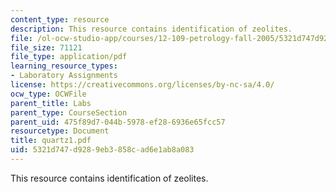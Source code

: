 ```yaml
---
content_type: resource
description: This resource contains identification of zeolites.
file: /ol-ocw-studio-app/courses/12-109-petrology-fall-2005/5321d747d9289eb3858cad6e1ab8a083_quartz1.pdf
file_size: 71121
file_type: application/pdf
learning_resource_types:
- Laboratory Assignments
license: https://creativecommons.org/licenses/by-nc-sa/4.0/
ocw_type: OCWFile
parent_title: Labs
parent_type: CourseSection
parent_uid: 475f89d7-044b-5978-ef28-6936e65fcc57
resourcetype: Document
title: quartz1.pdf
uid: 5321d747-d928-9eb3-858c-ad6e1ab8a083
---
```

This resource contains identification of zeolites.